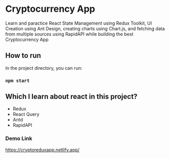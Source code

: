# Cryptocurrency App

Learn and paractice React State Management using Redux Toolkit, UI Creation using Ant Design, creating charts using Chart.js, and fetching data from multiple sources using RapidAPI while building the best Cryptocurrency App

## How to run

In the project directory, you can run:

### `npm start`

## Which I learn about react in this project?
- Redux
- React Query
- Antd
- RapidAPI

### Demo Link
https://cryptoreduxapp.netlify.app/
